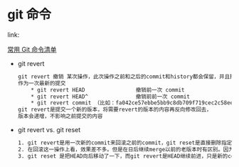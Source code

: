 # git 命令

link:

[常用 Git 命令清单](http://www.ruanyifeng.com/blog/2015/12/git-cheat-sheet.html)





* git revert

  ``` tex
  git revert 撤销 某次操作，此次操作之前和之后的commit和history都会保留，并且把这次撤销
  作为一次最新的提交
      * git revert HEAD                撤销前一次 commit
      * git revert HEAD^               撤销前前一次 commit
      * git revert commit （比如：fa042ce57ebbe5bb9c8db709f719cec2c58ee7ff）撤销指定的版本，撤销也会作为一次提交进行保存。
  git revert是提交一个新的版本，将需要revert的版本的内容再反向修改回去，
  版本会递增，不影响之前提交的内容
  ```

* git revert vs. git reset

  ``` tex
  1. git revert是用一次新的commit来回滚之前的commit，git reset是直接删除指定的commit。 
  2. 在回滚这一操作上看，效果差不多。但是在日后继续merge以前的老版本时有区别。因为git revert是用一次逆向的commit“中和”之前的提交，因此日后合并老的branch时，导致这部分改变不会再次出现，但是git reset是之间把某些commit在某个branch上删除，因而和老的branch再次merge时，这些被回滚的commit应该还会被引入。 
  3. git reset 是把HEAD向后移动了一下，而git revert是HEAD继续前进，只是新的commit的内容和要revert的内容正好相反，能够抵消要被revert的内容。
  ```

  